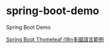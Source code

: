# spring-boot-demo
Spring Boot Demo

[Spring Boot Thymeleaf i18n多國語言範例](https://matthung0807.blogspot.com/2021/05/spring-boot-thymeleaf-i18n-multi-language-example.html)